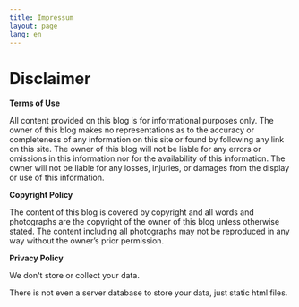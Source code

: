 ```yaml
---
title: Impressum
layout: page
lang: en
---
```


# Disclaimer

**Terms of Use**

All content provided on this blog is for informational purposes only. The owner of this blog makes no representations as to the accuracy or completeness of any information on this site or found by following any link on this site. The owner of this blog will not be liable for any errors or omissions in this information nor for the availability of this information. The owner will not be liable for any losses, injuries, or damages from the display or use of this information.

**Copyright Policy**

The content of this blog is covered by copyright and all words and photographs are the copyright of the owner of this blog unless otherwise stated. The content including all photographs may not be reproduced in any way without the owner’s prior permission.

**Privacy Policy**

We don't store or collect your data.

There is not even a server database to store your data, just static html files.

